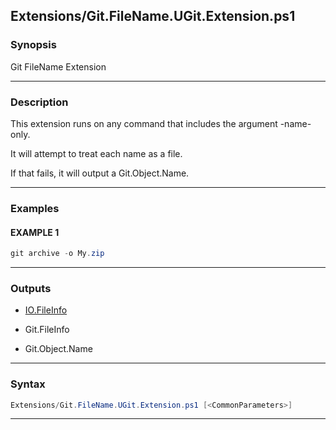 
Extensions/Git.FileName.UGit.Extension.ps1
------------------------------------------
### Synopsis
Git FileName Extension

---
### Description

This extension runs on any command that includes the argument -name-only.

It will attempt to treat each name as a file.

If that fails, it will output a Git.Object.Name.

---
### Examples
#### EXAMPLE 1
```PowerShell
git archive -o My.zip
```

---
### Outputs
* [IO.FileInfo](https://learn.microsoft.com/en-us/dotnet/api/System.IO.FileInfo)


* Git.FileInfo


* Git.Object.Name




---
### Syntax
```PowerShell
Extensions/Git.FileName.UGit.Extension.ps1 [<CommonParameters>]
```
---



